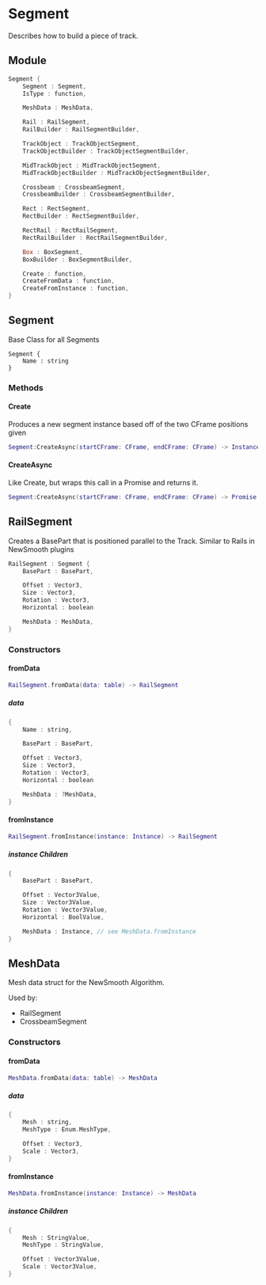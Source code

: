 # Segment

Describes how to build a piece of track.

## Module

```rs
Segment {
	Segment : Segment,
	IsType : function,

	MeshData : MeshData,

	Rail : RailSegment,
	RailBuilder : RailSegmentBuilder,

	TrackObject : TrackObjectSegment,
	TrackObjectBuilder : TrackObjectSegmentBuilder,

	MidTrackObject : MidTrackObjectSegment,
	MidTrackObjectBuilder : MidTrackObjectSegmentBuilder,

	Crossbeam : CrossbeamSegment,
	CrossbeamBuilder : CrossbeamSegmentBuilder,

	Rect : RectSegment,
	RectBuilder : RectSegmentBuilder,

	RectRail : RectRailSegment,
	RectRailBuilder : RectRailSegmentBuilder,

	Box : BoxSegment,
	BoxBuilder : BoxSegmentBuilder,

	Create : function,
	CreateFromData : function,
	CreateFromInstance : function,
}
```

## Segment

Base Class for all Segments

```
Segment {
	Name : string
}
```

### Methods

#### Create

Produces a new segment instance based off of the two CFrame positions given

```lua
Segment:CreateAsync(startCFrame: CFrame, endCFrame: CFrame) -> Instance
```

#### CreateAsync

Like Create, but wraps this call in a Promise and returns it.

```lua
Segment:CreateAsync(startCFrame: CFrame, endCFrame: CFrame) -> Promise -> Instance
```

## RailSegment

Creates a BasePart that is positioned parallel to the Track.
Similar to Rails in NewSmooth plugins

```rs
RailSegment : Segment {
	BasePart : BasePart,

	Offset : Vector3,
	Size : Vector3,
	Rotation : Vector3,
	Horizontal : boolean

	MeshData : MeshData,
}
```

### Constructors

#### fromData

```lua
RailSegment.fromData(data: table) -> RailSegment
```

##### data

```rs
{
	Name : string,

	BasePart : BasePart,

	Offset : Vector3,
	Size : Vector3,
	Rotation : Vector3,
	Horizontal : boolean

	MeshData : ?MeshData,
}
```

#### fromInstance

```lua
RailSegment.fromInstance(instance: Instance) -> RailSegment
```

##### instance Children

```rs
{
	BasePart : BasePart,

	Offset : Vector3Value,
	Size : Vector3Value,
	Rotation : Vector3Value,
	Horizontal : BoolValue,

	MeshData : Instance, // see MeshData.fromInstance
}
```

## MeshData

Mesh data struct for the NewSmooth Algorithm.

Used by:

- RailSegment
- CrossbeamSegment

### Constructors

#### fromData

```lua
MeshData.fromData(data: table) -> MeshData
```

##### data

```rs
{
	Mesh : string,
	MeshType : Enum.MeshType,

	Offset : Vector3,
	Scale : Vector3,
}
```

#### fromInstance

```lua
MeshData.fromInstance(instance: Instance) -> MeshData
```

##### instance Children

```rs
{
	Mesh : StringValue,
	MeshType : StringValue,

	Offset : Vector3Value,
	Scale : Vector3Value,
}
```